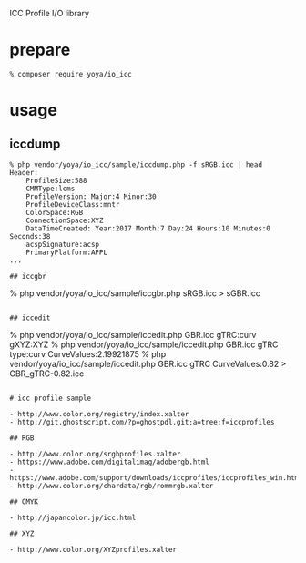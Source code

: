 ICC Profile I/O library

# prepare

```
% composer require yoya/io_icc
```

# usage

## iccdump

```
% php vendor/yoya/io_icc/sample/iccdump.php -f sRGB.icc | head
Header:
    ProfileSize:588
    CMMType:lcms
    ProfileVersion: Major:4 Minor:30
    ProfileDeviceClass:mntr
    ColorSpace:RGB
    ConnectionSpace:XYZ
    DataTimeCreated: Year:2017 Month:7 Day:24 Hours:10 Minutes:0 Seconds:38
    acspSignature:acsp
    PrimaryPlatform:APPL
...

## iccgbr

```
% php vendor/yoya/io_icc/sample/iccgbr.php sRGB.icc > sGBR.icc
```

## iccedit

```
% php vendor/yoya/io_icc/sample/iccedit.php GBR.icc
gTRC:curv
gXYZ:XYZ
% php vendor/yoya/io_icc/sample/iccedit.php GBR.icc gTRC
type:curv
CurveValues:2.19921875
% php vendor/yoya/io_icc/sample/iccedit.php GBR.icc gTRC CurveValues:0.82 > GBR_gTRC-0.82.icc
```

# icc profile sample

- http://www.color.org/registry/index.xalter
- http://git.ghostscript.com/?p=ghostpdl.git;a=tree;f=iccprofiles

## RGB

- http://www.color.org/srgbprofiles.xalter
- https://www.adobe.com/digitalimag/adobergb.html
- https://www.adobe.com/support/downloads/iccprofiles/iccprofiles_win.html
- http://www.color.org/chardata/rgb/rommrgb.xalter

## CMYK

- http://japancolor.jp/icc.html

## XYZ

- http://www.color.org/XYZprofiles.xalter
